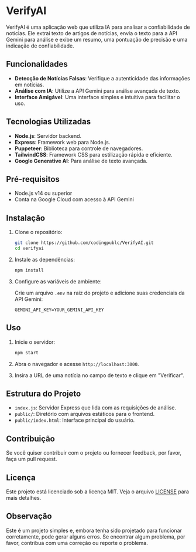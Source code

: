 # VerifyAI

VerifyAI é uma aplicação web que utiliza IA para analisar a confiabilidade de notícias. Ele extrai texto de artigos de notícias, envia o texto para a API Gemini para análise e exibe um resumo, uma pontuação de precisão e uma indicação de confiabilidade.

## Funcionalidades

- **Detecção de Notícias Falsas**: Verifique a autenticidade das informações em notícias.
- **Análise com IA**: Utilize a API Gemini para análise avançada de texto.
- **Interface Amigável**: Uma interface simples e intuitiva para facilitar o uso.

## Tecnologias Utilizadas

- **Node.js**: Servidor backend.
- **Express**: Framework web para Node.js.
- **Puppeteer**: Biblioteca para controle de navegadores.
- **TailwindCSS**: Framework CSS para estilização rápida e eficiente.
- **Google Generative AI**: Para análise de texto avançada.

## Pré-requisitos

- Node.js v14 ou superior
- Conta na Google Cloud com acesso à API Gemini

## Instalação

1. Clone o repositório:

    ```sh
    git clone https://github.com/codingpublc/VerifyAI.git
    cd verifyai
    ```

2. Instale as dependências:

    ```sh
    npm install
    ```

3. Configure as variáveis de ambiente:

    Crie um arquivo `.env` na raiz do projeto e adicione suas credenciais da API Gemini:

    ```env
    GEMINI_API_KEY=YOUR_GEMINI_API_KEY
    ```

## Uso

1. Inicie o servidor:

    ```sh
    npm start
    ```

2. Abra o navegador e acesse `http://localhost:3000`.

3. Insira a URL de uma notícia no campo de texto e clique em "Verificar".

## Estrutura do Projeto

- `index.js`: Servidor Express que lida com as requisições de análise.
- `public/`: Diretório com arquivos estáticos para o frontend.
- `public/index.html`: Interface principal do usuário.

## Contribuição

Se você quiser contribuir com o projeto ou fornecer feedback, por favor, faça um pull request.

## Licença

Este projeto está licenciado sob a licença MIT. Veja o arquivo [LICENSE](LICENSE) para mais detalhes.

## Observação

Este é um projeto simples e, embora tenha sido projetado para funcionar corretamente, pode gerar alguns erros. Se encontrar algum problema, por favor, contribua com uma correção ou reporte o problema.
